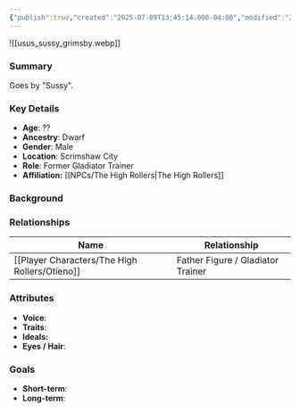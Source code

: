 ```yaml
---
{"publish":true,"created":"2025-07-09T13:45:14.000-04:00","modified":"2025-07-09T13:55:08.000-04:00","cssclasses":""}
---
```



![[usus_sussy_grimsby.webp]]
### Summary
Goes by "Sussy". 

### Key Details
- **Age**: ??
- **Ancestry**: Dwarf
- **Gender**: Male
- **Location**: Scrimshaw City
- **Role**: Former Gladiator Trainer
- **Affiliation:** [[NPCs/The High Rollers\|The High Rollers]]

### Background


### Relationships

| Name       | Relationship                      |
| ---------- | --------------------------------- |
| [[Player Characters/The High Rollers/Otieno]] | Father Figure / Gladiator Trainer |

### Attributes
- **Voice**:
- **Traits**:  
- **Ideals:**
- **Eyes / Hair**:  

### Goals
- **Short-term**:  
- **Long-term**:  
